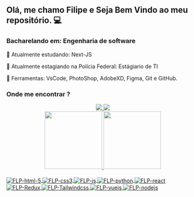 ## Olá, me chamo Filipe e Seja Bem Vindo ao meu repositório.  💻
### Bacharelando em: Engenharia de software

🌱 Atualmente estudando: Next-JS

💼 Atualmente estagiando na Polícia Federal: Estágiario de TI

🔨 Ferramentas: VsCode, PhotoShop, AdobeXD, Figma, Git e GitHub.

### Onde me encontrar ?
  <div align="center">
    <a href="https://www.linkedin.com/in/filipe-lima-dev/">
      <img src="https://img.shields.io/badge/LinkedIn-0077B5?style=for-the-badge&logo=linkedin&logoColor=white" />
    </a>
  
  <a href="mailto:flima.azevedo82@gmail.com">
      <img src="https://img.shields.io/badge/Gmail-D14836?style=for-the-badge&logo=gmail&logoColor=white" />
    </a>
  </div>

<div align="center">
  <a href="https://github.com/flimamcz">
  <img height="150em" src="https://github-readme-stats.vercel.app/api?username=flimamcz&show_icons=true&theme=dracula&include_all_commits=true&count_private=true"/>
  <img height="150em" src="https://github-readme-stats.vercel.app/api/top-langs/?username=flimamcz&layout=compact&langs_count=7&theme=dracula"/>
</div>

<div style="display: inline_block"><br>
  
  <img align="center" alt="FLP-html-5" src="https://img.shields.io/badge/HTML5-E34F26?style=for-the-badge&logo=html5&logoColor=white">
  <img align="center" alt="FLP-css3" src="https://img.shields.io/badge/CSS3-1572B6?style=for-the-badge&logo=css3&logoColor=white">
  <img align="center" alt="FLP-js" src="https://img.shields.io/badge/JavaScript-323330?style=for-the-badge&logo=javascript&logoColor=F7DF1E">
  <img align="center" alt="FLP-python" src="https://img.shields.io/badge/Python-FFD43B?style=for-the-badge&logo=python&logoColor=blue">
  <img align="center" alt="FLP-react" src="https://img.shields.io/badge/React-20232A?style=for-the-badge&logo=react&logoColor=61DAFB">
  <img align="center" alt="FLP-Redux" src="https://img.shields.io/badge/Redux-593D88?style=for-the-badge&logo=redux&logoColor=white">
  <img align="center" alt="FLP-Tailwindcss" src="https://img.shields.io/badge/Tailwind_CSS-38B2AC?style=for-the-badge&logo=tailwind-css&logoColor=white">
  <img align="center" alt="FLP-vuejs" src="https://img.shields.io/badge/Vue.js-35495E?style=for-the-badge&logo=vuedotjs&logoColor=4FC08D">
  <img align="center" alt="FLP-nodejs" src="https://img.shields.io/badge/Node.js-339933?style=for-the-badge&logo=nodedotjs&logoColor=white">

  ##
  
<!---
FlpFront/FlpFront is a ✨ special ✨ repository because its `README.md` (this file) appears on your GitHub profile.
You can click the Preview link to take a look at your changes.
--->
